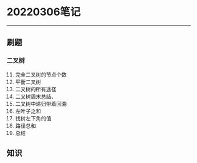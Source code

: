 # 20220306笔记

***

## 刷题
### 二叉树
11. 完全二叉树的节点个数
12. 平衡二叉树
13. 二叉树的所有途径
14. 二叉树周末总结、
15. 二叉树中递归带着回溯
16. 左叶子之和
17. 找树左下角的值
18. 路径总和
19. 总结

## 知识

